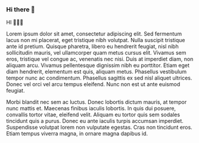 ### Hi there 👋
HI 👤👤👤

Lorem ipsum dolor sit amet, consectetur adipiscing elit. Sed fermentum lacus non mi placerat, eget tristique nibh volutpat. Nulla suscipit tristique ante id pretium. Quisque pharetra, libero eu hendrerit feugiat, nisl nibh sollicitudin mauris, vel ullamcorper quam metus cursus elit. Vivamus sem eros, tristique vel congue ac, venenatis nec nisi. Duis at imperdiet diam, non aliquam arcu. Vivamus pellentesque dignissim nibh eu porttitor. Etiam eget diam hendrerit, elementum est quis, aliquam metus. Phasellus vestibulum tempor nunc ac condimentum. Phasellus sagittis ex sed nisl aliquet ultrices. Donec vel orci vel arcu tempus eleifend. Nunc non est ut ante euismod feugiat.

Morbi blandit nec sem ac luctus. Donec lobortis dictum mauris, at tempor nunc mattis et. Maecenas finibus iaculis lobortis. In quis dui posuere, convallis tortor vitae, eleifend velit. Aliquam eu tortor quis sem sodales tincidunt quis a purus. Donec eu ante iaculis turpis accumsan imperdiet. Suspendisse volutpat lorem non vulputate egestas. Cras non tincidunt eros. Etiam tempus viverra magna, in ornare magna dapibus id.
<!--
**AcostaBruno/AcostaBruno** is a _special_ ✨ repository because its `README.md` (this file) appears on your GitHub profile.

Here are some ideas to get you started:

- 🔭 I’m currently working on ...
- 🌱 I’m currently learning ...
- 👯 I’m looking to collaborate on ...
- 🤔 I’m looking for help with ...
- 💬 Ask me about ...
- 📫 How to reach me: ...
- 😄 Pronouns: ...
- ⚡ Fun fact: ...
-->
